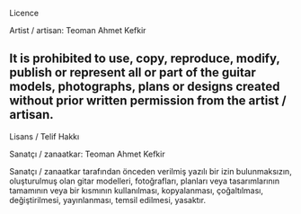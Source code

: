 Licence

Artist / artisan: Teoman Ahmet Kefkir

It is prohibited to use, copy, reproduce, modify, publish or represent all or part of the guitar models, photographs, plans or designs created without prior written permission from the artist / artisan.
-

Lisans / Telif Hakkı

Sanatçı / zanaatkar: Teoman Ahmet Kefkir

Sanatçı / zanaatkar tarafından önceden verilmiş yazılı bir izin bulunmaksızın, oluşturulmuş olan gitar modelleri, fotoğrafları, planları veya tasarımlarının tamamının veya bir kısmının kullanılması, kopyalanması, çoğaltılması, değiştirilmesi, yayınlanması, temsil edilmesi, yasaktır.
